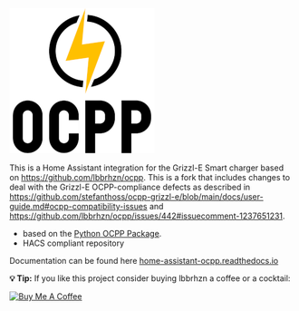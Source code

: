 ![OCPP](https://github.com/home-assistant/brands/raw/master/custom_integrations/ocpp/icon.png)

This is a Home Assistant integration for the Grizzl-E Smart charger based on https://github.com/lbbrhzn/ocpp. This is a fork that includes changes to deal with the Grizzl-E OCPP-compliance defects as described in https://github.com/stefanthoss/ocpp-grizzl-e/blob/main/docs/user-guide.md#ocpp-compatibility-issues and https://github.com/lbbrhzn/ocpp/issues/442#issuecomment-1237651231.

* based on the [Python OCPP Package](https://github.com/mobilityhouse/ocpp).
* HACS compliant repository 

Documentation can be found here [home-assistant-ocpp.readthedocs.io](https://home-assistant-ocpp.readthedocs.io)

**💡 Tip:** If you like this project consider buying lbbrhzn a coffee or a cocktail:

<a href="https://www.buymeacoffee.com/lbbrhzn" target="_blank">
  <img src="https://cdn.buymeacoffee.com/buttons/default-black.png" alt="Buy Me A Coffee" width="150px">
</a>
